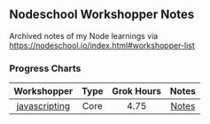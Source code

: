## Nodeschool Workshopper Notes
Archived notes of my Node learnings via https://nodeschool.io/index.html#workshopper-list

### Progress Charts
| Workshopper | Type | Grok Hours | Notes |
|:--------:|:-----:|:----------:|:-----:|
| [javascripting](https://github.com/workshopper/javascripting) | Core | 4.75 | [Notes](javascripting/readme.md) |